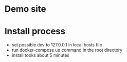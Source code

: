 # Demo site

# Install process
- set possible.dev to 127.0.0.1 in local hosts file
- run docker-compose up command in the root directory
- install tooks about 5 minutes
